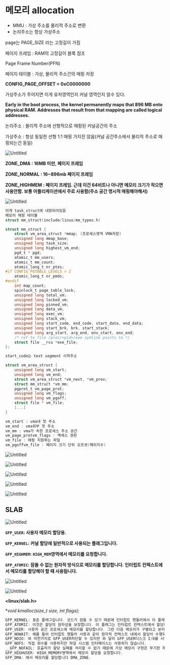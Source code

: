 # 메모리 allocation

- MMU : 가상 주소를 물리적 주소로 변환
- 논리주소는 항상 가상주소

page는 PAGE_SIZE 라는 고정길이 가짐

페이지 프레임 : RAM의 고정길이 블록 참조

Page Frame Number(PFN)

페이지 테이블 : 가상, 물리적 주소간의 매핑 저장

**CONFIG_PAGE_OFFSET = 0xC0000000**

가상주소가 주어지면 이게 유저영역인지 커널 영역인지 알수 있다.

**Early in the boot process, the kernel permanently maps that 896 MB onto physical RAM. Addresses that result from that mapping are called logical addresses.**

논리주소 : 물리적 주소에 선형적으로 매핑된 커널공간의 주소

가상주소 : 항상 동일한 선형 1:1 매핑 가지진 않음(커널 공간주소에서 물리적 주소로 매핑되는건 동일)

![Untitled](%E1%84%86%E1%85%A6%E1%84%86%E1%85%A9%E1%84%85%E1%85%B5%20allocation%20b0238cd5277342e7bbb3cfb39f997f63/Untitled.png)

**ZONE_DMA : 16MB 미만, 페이지 프레임**

**ZONE_NORMAL : 16~896mb 페이지 프레임**

**ZONE_HIGHMEM : 페이지 프레임. 근데 이건 64비트나 아니면 메모리 크기가 작으면 사용안함. 보통 어플리케이션에서 주로 사용함(주소 공간 명시적 매핑해야해서)**

![Untitled](%E1%84%86%E1%85%A6%E1%84%86%E1%85%A9%E1%84%85%E1%85%B5%20allocation%20b0238cd5277342e7bbb3cfb39f997f63/Untitled%201.png)

```c
이게 task_struct에 내장되어있음
메모리 매핑 테이블
struct mm_struct(include/linux/mm_types.h)

struct mm_struct {
    struct vm_area_struct *mmap; (프로세스영역 VMA저장)
    unsigned long mmap_base;
    unsigned long task_size;
    unsigned long highest_vm_end;
    pgd_t * pgd;
    atomic_t mm_users;
    atomic_t mm_count;
    atomic_long_t nr_ptes;
#if CONFIG_PGTABLE_LEVELS > 2
    atomic_long_t nr_pmds;
#endif
    int map_count;
    spinlock_t page_table_lock;
    unsigned long total_vm;
    unsigned long locked_vm;
    unsigned long pinned_vm;
    unsigned long data_vm;
    unsigned long exec_vm;
    unsigned long stack_vm;
    unsigned long start_code, end_code, start_data, end_data;
    unsigned long start_brk, brk, start_stack;
    unsigned long arg_start, arg_end, env_start, env_end;
    /* ref to file /proc/<pid>/exe symlink points to */
    struct file __rcu *exe_file;
};

start_code는 text segment 시작주소

struct vm_area_struct {
    unsigned long vm_start; 
    unsigned long vm_end;
    struct vm_area_struct *vm_next, *vm_prev;
    struct mm_struct *vm_mm;
    pgprot_t vm_page_prot;
    unsigned long vm_flags;
    unsigned long vm_pgoff;
    struct file * vm_file;
    [...]
}

vm_start : vma내 첫 주소
vm_end : vma외부 첫 주소
vm_mm : vma가 속한 프로세스 주소 공간
vm_page_protvm_flags : 액세스 권한
vm_file : 매핑 지원하는 파일
vm_pgoffvm_file : 페이지 크기 단위 오프셋(페이지수)
```

![Untitled](%E1%84%86%E1%85%A6%E1%84%86%E1%85%A9%E1%84%85%E1%85%B5%20allocation%20b0238cd5277342e7bbb3cfb39f997f63/Untitled%202.png)

![Untitled](%E1%84%86%E1%85%A6%E1%84%86%E1%85%A9%E1%84%85%E1%85%B5%20allocation%20b0238cd5277342e7bbb3cfb39f997f63/Untitled%203.png)

![Untitled](%E1%84%86%E1%85%A6%E1%84%86%E1%85%A9%E1%84%85%E1%85%B5%20allocation%20b0238cd5277342e7bbb3cfb39f997f63/Untitled%204.png)

![Untitled](%E1%84%86%E1%85%A6%E1%84%86%E1%85%A9%E1%84%85%E1%85%B5%20allocation%20b0238cd5277342e7bbb3cfb39f997f63/Untitled%205.png)

![Untitled](%E1%84%86%E1%85%A6%E1%84%86%E1%85%A9%E1%84%85%E1%85%B5%20allocation%20b0238cd5277342e7bbb3cfb39f997f63/Untitled%206.png)

## SLAB

![Untitled](%E1%84%86%E1%85%A6%E1%84%86%E1%85%A9%E1%84%85%E1%85%B5%20allocation%20b0238cd5277342e7bbb3cfb39f997f63/Untitled%207.png)

**`GFP_USER`: 사용자 메모리 할당용.**

**`GFP_KERNEL`: 커널 할당에 일반적으로 사용되는 플래그입니다.**

**`GFP_HIGHMEM`: `HIGH_MEM`영역에서 메모리를 요청합니다.**

**`GFP_ATOMIC`: 잠들 수 없는 원자적 방식으로 메모리를 할당합니다. 인터럽트 컨텍스트에서 메모리를 할당해야 할 때 사용됩니다.**

![Untitled](%E1%84%86%E1%85%A6%E1%84%86%E1%85%A9%E1%84%85%E1%85%B5%20allocation%20b0238cd5277342e7bbb3cfb39f997f63/Untitled%208.png)

![Untitled](%E1%84%86%E1%85%A6%E1%84%86%E1%85%A9%E1%84%85%E1%85%B5%20allocation%20b0238cd5277342e7bbb3cfb39f997f63/Untitled%209.png)

**<linux/slab.h>**

**void *kmalloc(size_t size, int flags);**

```c
GFP_KERNEL: 표준 플래그입니다. 코드가 잠들 수 있기 때문에 인터럽트 핸들러에서 이 플래그를 사용할 수 없습니다. 항상 LOM_MEM영역(따라서 논리 주소)에서 메모리를 반환합니다.
GFP_ATOMIC: 이것은 할당의 원자성을 보장합니다. 이 플래그는 인터럽트 컨텍스트에서 할당이 필요할 때 사용됩니다. 메모리는 비상 풀 또는 메모리에서 할당되므로 사용을 남용해서는 안 됩니다.
GFP_USER: 사용자 공간 프로세스에 메모리를 할당합니다. 그런 다음 메모리가 구별되고 분리됩니다.커널에 할당된 것에서.
GFP_NOWAIT: 예를 들어 인터럽트 핸들러 사용과 같이 원자적 컨텍스트 내에서 할당이 수행되는 경우에 사용됩니다. 이 플래그는 할당을 수행하는 동안 직접 회수, I/O 및 파일 시스템 작업을 방지합니다. 와 달리 GFP_ATOMIC메모리 예약을 사용하지 않습니다. 결과적으로 메모리 부족 상태에서는 GFP_NOWAIT할당이 실패할 가능성이 높습니다.
GFP_NOIO: 와 마찬가지로 GFP_USER차단할 수 있지만 와 달리 GFP_USER디스크 I/O를 시작하지 않습니다. 즉, 할당을 수행하는 동안 모든 I/O 작업을 방지합니다. 이 플래그는 주로 블록/디스크 계층에서 사용됩니다.
GFP_NOFS: 직접 회수를 사용하지만 파일 시스템 인터페이스는 사용하지 않습니다.
__GFP_NOFAIL: 호출자가 할당 실패를 처리할 수 없기 때문에 가상 메모리 구현은 무기한 재시도해야 합니다. 할당은 무기한 지연될 수 있지만 절대 실패하지 않습니다. 결과적으로 실패를 테스트하는 것은 쓸모가 없습니다.
GFP_HIGHUSER: HIGH_MEMORY영역에서 메모리 할당을 요청합니다.
GFP_DMA: 에서 메모리를 할당합니다 DMA_ZONE.
```